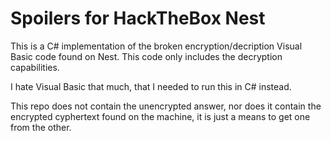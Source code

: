 # Spoilers for HackTheBox Nest

This is a C# implementation of the broken encryption/decription Visual Basic code found on Nest. This code only includes the decryption capabilities.

I hate Visual Basic that much, that I needed to run this in C# instead.

This repo does not contain the unencrypted answer, nor does it contain the encrypted cyphertext found on the machine, it is just a means to get one from the other.
